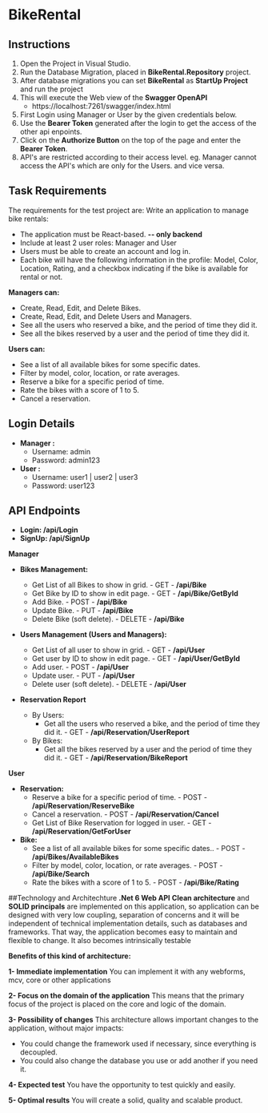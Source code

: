 # BikeRental

## Instructions 
1. Open the Project in Visual Studio.
2. Run the Database Migration, placed in **BikeRental.Repository** project.
3. After database migrations you can set **BikeRental** as **StartUp Project** and run the project  
4. This will execute the Web view of the **Swagger OpenAPI** 
   * https://localhost:7261/swagger/index.html
5. First Login using Manager or User by the given credentials below.
6. Use the **Bearer Token** generated after the login to get the access of the other api enpoints. 
7. Click on the **Authorize Button** on the top of the page and enter the **Bearer Token**.
8. API's are restricted according to their access level. eg. Manager cannot access the API's which are only for the Users. and vice versa.  

## Task Requirements 
The requirements for the test project are: 
Write an application to manage bike rentals:

* The application must be React-based. **-- only backend**
* Include at least 2 user roles: Manager and User
* Users must be able to create an account and log in.
* Each bike will have the following information in the profile: Model, Color, Location, Rating, and a checkbox indicating if the bike is available for rental or not.
 
**Managers can:**
* Create, Read, Edit, and Delete Bikes.
* Create, Read, Edit, and Delete Users and Managers.
* See all the users who reserved a bike, and the period of time they did it.
* See all the bikes reserved by a user and the period of time they did it.

**Users can:**
* See a list of all available bikes for some specific dates.
* Filter by model, color, location, or rate averages.
* Reserve a bike for a specific period of time.
* Rate the bikes with a score of 1 to 5.
* Cancel a reservation.

## Login Details
* **Manager :**
  * Username: admin 
  * Password:  admin123
* **User :**
  * Username: user1 | user2 | user3
  * Password:  user123

## API Endpoints
  * **Login: /api/Login**
  * **SignUp: /api/SignUp**

**Manager**
* **Bikes Management:**
   * Get List of all Bikes to show in grid. - GET - **/api/Bike**
   * Get Bike by ID to show in edit page. - GET - **/api/Bike/GetById**
   * Add Bike. - POST - **/api/Bike**
   * Update Bike. - PUT - **/api/Bike**
   * Delete Bike (soft delete). - DELETE - **/api/Bike**
   
* **Users Management  (Users and Managers):**
   * Get List of all user to show in grid. - GET - **/api/User**
   * Get user by ID to show in edit page. - GET - **/api/User/GetById**
   * Add user. - POST - **/api/User**
   * Update user. - PUT - **/api/User**
   * Delete user (soft delete). - DELETE - **/api/User**

* **Reservation Report**
  * By Users:
     * Get all the users who reserved a bike, and the period of time they did it. - GET - **/api/Reservation/UserReport** 
  * By Bikes:
     * Get all the bikes reserved by a user and the period of time they did it. - GET - **/api/Reservation/BikeReport** 

**User** 
* **Reservation:**
   * Reserve a bike for a specific period of time. - POST - **/api/Reservation/ReserveBike**
   * Cancel a reservation. - POST - **/api/Reservation/Cancel**
   * Get List of Bike Reservation for logged in user. - GET - **/api/Reservation/GetForUser** 
* **Bike:**
   * See a list of all available bikes for some specific dates.. - POST - **/api/Bikes/AvailableBikes**
   * Filter by model, color, location, or rate averages. - POST - **/api/Bike/Search**
   * Rate the bikes with a score of 1 to 5. - POST - **/api/Bike/Rating**


##Technology and Architechture
**.Net 6 Web API**
**Clean architecture** and **SOLID principals** are implemented on this application, so application can be designed with very low coupling, separation of concerns and it will be independent of technical implementation details, such as databases and frameworks. That way, the application becomes easy to maintain and flexible to change. It also becomes intrinsically testable

**Benefits of this kind of architecture:**

**1- Immediate implementation**
You can implement it with any webforms, mcv, core or other applications

**2- Focus on the domain of the application**
This means that the primary focus of the project is placed on the core and logic of the domain.

**3- Possibility of changes**
This architecture allows important changes to the application, without major impacts:
  * You could change the framework used if necessary, since everything is decoupled. 
  * You could also change the database you use or add another if you need it.

**4- Expected test**
You have the opportunity to test quickly and easily.

**5- Optimal results**
You will create a solid, quality and scalable product.
